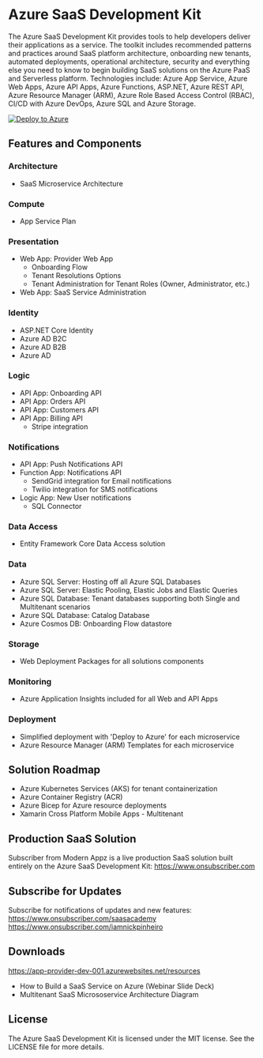 # Azure SaaS Development Kit

The Azure SaaS Development Kit provides tools to help developers deliver their applications as a service. The toolkit includes recommended patterns and practices around SaaS platform architecture, onboarding new tenants, automated deployments, operational architecture, security and everything else you need to know to begin building SaaS solutions on the Azure PaaS and Serverless platform. Technologies include: Azure App Service, Azure Web Apps, Azure API Apps, Azure Functions, ASP.NET, Azure REST API, Azure Resource Manager (ARM), Azure Role Based Access Control (RBAC), CI/CD with Azure DevOps, Azure SQL and Azure Storage.

[![Deploy to Azure](https://aka.ms/deploytoazurebutton)](https://portal.azure.com/#create/Microsoft.Template/uri/https%3A%2F%2Fraw.githubusercontent.com%2FAzure%2Fazure-saas%2Fmain%2Fsrc%2FSaas.Provider%2FSaas.Provider.Web.Deployment%2Fazuredeploy.json)

## Features and Components

### Architecture
- SaaS Microservice Architecture

### Compute
- App Service Plan

### Presentation
- Web App: Provider Web App
	- Onboarding Flow
	- Tenant Resolutions Options
	- Tenant Administration for Tenant Roles (Owner, Administrator, etc.)
- Web App: SaaS Service Administration

### Identity
- ASP.NET Core Identity
- Azure AD B2C
- Azure AD B2B
- Azure AD

### Logic
- API App: Onboarding API
- API App: Orders API
- API App: Customers API
- API App: Billing API
	- Stripe integration

### Notifications
- API App: Push Notifications API
- Function App: Notifications API
	- SendGrid integration for Email notifications
	- Twilio integration for SMS notifications
- Logic App: New User notifications
	- SQL Connector

### Data Access
- Entity Framework Core Data Access solution

### Data
- Azure SQL Server: Hosting off all Azure SQL Databases
- Azure SQL Server: Elastic Pooling, Elastic Jobs and Elastic Queries
- Azure SQL Database: Tenant databases supporting both Single and Multitenant scenarios
- Azure SQL Database: Catalog Database
- Azure Cosmos DB: Onboarding Flow datastore

### Storage
- Web Deployment Packages for all solutions components

### Monitoring
- Azure Application Insights included for all Web and API Apps

### Deployment
- Simplified deployment with 'Deploy to Azure' for each microservice
- Azure Resource Manager (ARM) Templates for each microservice

## Solution Roadmap
- Azure Kubernetes Services (AKS) for tenant containerization
- Azure Container Registry (ACR)
- Azure Bicep for Azure resource deployments
- Xamarin Cross Platform Mobile Apps - Multitenant

## Production SaaS Solution
Subscriber from Modern Appz is a live production SaaS solution built entirely on the Azure SaaS Development Kit:
https://www.onsubscriber.com

## Subscribe for Updates
Subscribe for notifications of updates and new features:  
https://www.onsubscriber.com/saasacademy  
https://www.onsubscriber.com/iamnickpinheiro

## Downloads
https://app-provider-dev-001.azurewebsites.net/resources
- How to Build a SaaS Service on Azure (Webinar Slide Deck)  
- Multitenant SaaS Micrososervice Architecture Diagram


## License
The Azure SaaS Development Kit is licensed under the MIT license. See the LICENSE file for more details.